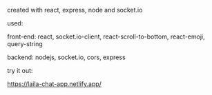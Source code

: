 created with react, express, node and socket.io

used:

front-end: react, socket.io-client, react-scroll-to-bottom, react-emoji, query-string

backend: nodejs, socket.io, cors, express

try it out:

https://laila-chat-app.netlify.app/
